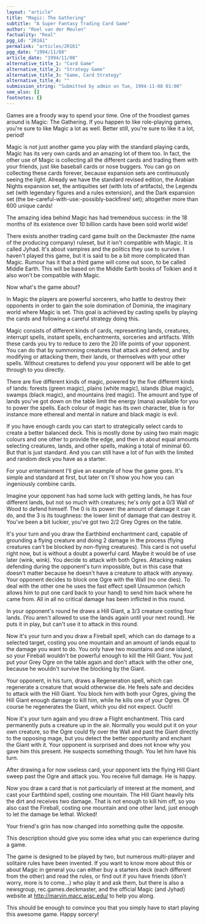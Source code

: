 ```yaml
---
layout: "article"
title: "Magic: The Gathering"
subtitle: "A Super Fantasy Trading Card Game"
author: "Roel van der Meulen"
factuality: "Real"
pgg_id: "2R161"
permalink: "articles/2R161"
pgg_date: "1994/11/08"
article_date: "1994/11/08"
alternative_title_1: "Card Game"
alternative_title_2: "Strategy Game"
alternative_title_3: "Game, Card Strategy"
alternative_title_4: ""
submission_string: "Submitted by admin on Tue, 1994-11-08 01:00"
see_also: []
footnotes: {}
---
```

<div>
<p>Games are a froody way to spend your time. One of the froodiest games around is Magic: The Gathering. If you happen to like role-playing games, you're sure to like Magic a lot as well. Better still, you're sure to like it a lot, period!</p>
<p>Magic is not just another game you play with the standard playing cards, Magic has its very own cards and an amazing lot of them too. In fact, the other use of Magic is collecting all the different cards and trading them with your friends, just like baseball cards or nose buggers. You can go on collecting these cards forever, because expansion sets are continuously seeing the light. Already we have the standard revised edition, the Arabian Nights expansion set, the antiquities set (with lots of artifacts), the Legends set (with legendary figures and a rules extension), and the Dark expansion set (the be-careful-with-use:-possibly-backfires! set); altogether more than 600 unique cards!</p>
<p>The amazing idea behind Magic has had tremendous success: in the 18 months of its existence over 10 billion cards have been sold world wide!</p>
<p>There exists another trading card game built on the Deckmaster (the name of the producing company) ruleset, but it isn't compatible with Magic. It is called Jyhad. It's about vampires and the politics they use to survive. I haven't played this game, but it is said to be a bit more complicated than Magic. Rumour has it that a third game will come out soon, to be called Middle Earth. This will be based on the Middle Earth books of Tolkien and it also won't be compatible with Magic.</p>
<p>Now what's the game about?</p>
<p>In Magic the players are powerful sorcerers, who battle to destroy their opponents in order to gain the sole domination of Dominia, the imaginary world where Magic is set. This goal is achieved by casting spells by playing the cards and following a careful strategy doing this.</p>
<p>Magic consists of different kinds of cards, representing lands, creatures, interrupt spells, instant spells, enchantments, sorceries and artifacts. With these cards you try to reduce to zero the 20 life points of your opponent. You can do that by summoning creatures that attack and defend, and by modifying or attacking them, their lands, or themselves with your other spells. Without creatures to defend you your opponent will be able to get through to you directly.</p>
<p>There are five different kinds of magic, powered by the five different kinds of lands: forests (green magic), plains (white magic), islands (blue magic), swamps (black magic), and mountains (red magic). The amount and type of lands you've got down on the table limit the energy (mana) available for you to power the spells. Each colour of magic has its own character, blue is for instance more ethereal and mental in nature and black magic is evil.</p>
<p>If you have enough cards you can start to strategically select cards to create a better balanced deck. This is mostly done by using two main magic colours and one other to provide the edge, and then in about equal amounts selecting creatures, lands, and other spells, making a total of minimal 60. But that is just standard. And you can still have a lot of fun with the limited and random deck you have as a starter.</p>
<p>For your entertainment I'll give an example of how the game goes. It's simple and standard at first, but later on I'll show you how you can ingeniously combine cards.</p>
<p>Imagine your opponent has had some luck with getting lands, he has four different lands, but not so much with creatures; he's only got a 0/3 Wall of Wood to defend himself. The 0 is its power: the amount of damage it can do, and the 3 is its toughness: the lower limit of damage that can destroy it. You've been a bit luckier, you've got two 2/2 Grey Ogres on the table.</p>
<p>It's your turn and you draw the Earthbind enchantment card, capable of grounding a flying creature and doing 2 damage in the process (flying creatures can't be blocked by non-flying creatures). This card is not useful right now, but is without a doubt a powerful card. Maybe it would be of use later (wink, wink). You decide to attack with both Ogres. Attacking makes defending during the opponent's turn impossible, but in this case that doesn't matter because he doesn't have a creature to attack with anyway. Your opponent decides to block one Ogre with the Wall (no one dies). To deal with the other one he uses the fast effect spell Unsummon (which allows him to put one card back to your hand) to send him back where he came from. All in all no critical damage has been inflicted in this round.</p>
<p>In your opponent's round he draws a Hill Giant, a 3/3 creature costing four lands. (You aren't allowed to use the lands again until your next round). He puts it in play, but can't use it to attack in this round.</p>
<p>Now it's your turn and you draw a Fireball spell, which can do damage to a selected target, costing you one mountain and an amount of lands equal to the damage you want to do. You only have two mountains and one island, so your Fireball wouldn't be powerful enough to kill the Hill Giant. You just put your Grey Ogre on the table again and don't attack with the other one, because he wouldn't survive the blocking by the Giant.</p>
<p>Your opponent, in his turn, draws a Regeneration spell, which can regenerate a creature that would otherwise die. He feels safe and decides to attack with the Hill Giant. You block him with both your Ogres, giving the Hill Giant enough damage to kill him, while he kills one of your Ogres. Of course he regenerates the Giant, which you did not expect. Ouch!</p>
<p>Now it's your turn again and you draw a Flight enchantment. This card permanently puts a creature up in the air. Normally you would put it on your own creature, so the Ogre could fly over the Wall and past the Giant directly to the opposing mage, but you detect the better opportunity and enchant the Giant with it. Your opponent is surprised and does not know why you gave him this present. He suspects something though. You let him have his turn.</p>
<p>After drawing a for now useless card, your opponent lets the flying Hill Giant sweep past the Ogre and attack you. You receive full damage. He is happy.</p>
<p>Now you draw a card that is not particularly of interest at the moment, and cast your Earthbind spell, costing one mountain. The Hill Giant heavily hits the dirt and receives two damage. That is not enough to kill him off, so you also cast the Fireball, costing one mountain and one other land, just enough to let the damage be lethal. Wicked!</p>
<p>Your friend's grin has now changed into something quite the opposite.</p>
<p>This description should give you some idea what you can experience during a game.</p>
<p>The game is designed to be played by two, but numerous multi-player and solitaire rules have been invented. If you want to know more about this or about Magic in general you can either buy a starters deck (each different from the other) and read the rules, or find out if you have friends (don't worry, more is to come...) who play it and ask them, but there is also a newsgroup, rec.games.deckmaster, and the official Magic (and Jyhad) website at <a href="https://web.archive.org/web/20130205234358/http://marvin.macc.wisc.edu/">http://marvin.macc.wisc.edu/</a> to help you along.</p>
<p>This should be enough to convince you that you simply have to start playing this awesome game. Happy sorcery! <!--Amazon_CLS_IM_END--></p>
</div>


